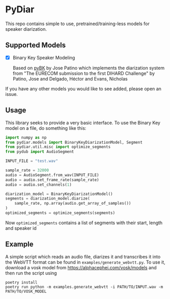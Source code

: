 # PyDiar

This repo contains simple to use, pretrained/training-less models for speaker diarization.

## Supported Models

- [x] Binary Key Speaker Modeling

  Based on [pyBK](https://github.com/josepatino/pyBK) by Jose Patino which implements the diarization system from "The EURECOM submission to the first DIHARD Challenge" by Patino, Jose and Delgado, Héctor and Evans, Nicholas

If you have any other models you would like to see added, please open an issue.

## Usage

This library seeks to provide a very basic interface. To use the Binary Key model on a file, do something like this:

```python
import numpy as np
from pydiar.models import BinaryKeyDiarizationModel, Segment
from pydiar.util.misc import optimize_segments
from pydub import AudioSegment

INPUT_FILE = "test.wav"

sample_rate = 32000
audio = AudioSegment.from_wav(INPUT_FILE)
audio = audio.set_frame_rate(sample_rate)
audio = audio.set_channels(1)

diarization_model = BinaryKeyDiarizationModel()
segments = diarization_model.diarize(
    sample_rate, np.array(audio.get_array_of_samples())
)
optimized_segments = optimize_segments(segments)
```

Now `optimized_segments` contains a list of segments with their start, length and speaker id

## Example

A simple script which reads an audio file, diarizes it and transcribes it into the WebVTT format can be found in `examples/generate_webvtt.py`.
To use it, download a vosk model from https://alphacephei.com/vosk/models and then run the script using

```shell
poetry install
poetry run python -m examples.generate_webvtt -i PATH/TO/INPUT.wav -m PATH/TO/VOSK_MODEL
```
